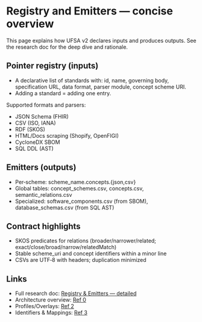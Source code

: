 # Registry and Emitters — concise overview

This page explains how UFSA v2 declares inputs and produces outputs. See the research doc for the deep dive and rationale.

## Pointer registry (inputs)

- A declarative list of standards with: id, name, governing body, specification URL, data format, parser module, concept scheme URI.
- Adding a standard = adding one entry.

Supported formats and parsers:

- JSON Schema (FHIR)
- CSV (ISO, IANA)
- RDF (SKOS)
- HTML/Docs scraping (Shopify, OpenFIGI)
- CycloneDX SBOM
- SQL DDL (AST)

## Emitters (outputs)

- Per‑scheme: scheme_name.concepts.{json,csv}
- Global tables: concept_schemes.csv, concepts.csv, semantic_relations.csv
- Specialized: software_components.csv (from SBOM), database_schemas.csv (from SQL AST)

## Contract highlights

- SKOS predicates for relations (broader/narrower/related; exact/close/broad/narrow/relatedMatch)
- Stable scheme_uri and concept identifiers within a minor line
- CSVs are UTF‑8 with headers; duplication minimized

## Links

- Full research doc: [Registry & Emitters — detailed](../research/1_UFSA%20v2.0%20Registry%20and%20Emitter%20Design.md)
- Architecture overview: [Ref 0](./0_Federated%20Schema%20Architecture_%20Falsification%20%26%20Implementation.md)
- Profiles/Overlays: [Ref 2](./2_Profiles%20and%20Overlays.md)
- Identifiers & Mappings: [Ref 3](./3_Identifier%20and%20Mapping%20Registries.md)

